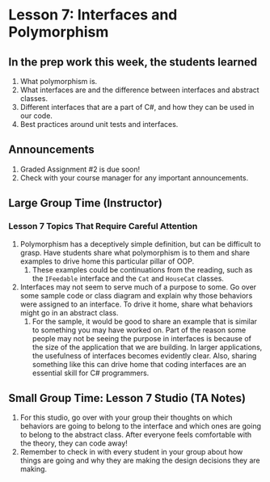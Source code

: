 # Lesson 7: Interfaces and Polymorphism

## In the prep work this week, the students learned
1. What polymorphism is.
1. What interfaces are and the difference between interfaces and abstract classes.
1. Different interfaces that are a part of C#, and how they can be used in our code.
1. Best practices around unit tests and interfaces.

## Announcements
1. Graded Assignment #2 is due soon! 
1. Check with your course manager for any important announcements.

## Large Group Time (Instructor)

### Lesson 7 Topics That Require Careful Attention
1. Polymorphism has a deceptively simple definition, but can be difficult to grasp. Have students share what polymorphism is to them and share examples to drive home this particular pillar of OOP.
    1. These examples could be continuations from the reading, such as the ``IFeedable`` interface and the ``Cat`` and ``HouseCat`` classes.
1. Interfaces may not seem to serve much of a purpose to some. Go over some sample code or class diagram and explain why those behaviors were assigned to an interface. To drive it home, share what behaviors might go in an abstract class.
    1. For the sample, it would be good to share an example that is similar to something you may have worked on. Part of the reason some people may not be seeing the purpose in interfaces is because of the size of the application that we are building. In larger applications, the usefulness of interfaces becomes evidently clear. Also, sharing something like this can drive home that coding interfaces are an essential skill for C# programmers.

## Small Group Time: Lesson 7 Studio (TA Notes)
1. For this studio, go over with your group their thoughts on which behaviors are going to belong to the interface and which ones are going to belong to the abstract class. After everyone feels comfortable with the theory, they can code away!
1. Remember to check in with every student in your group about how things are going and why they are making the design decisions they are making.